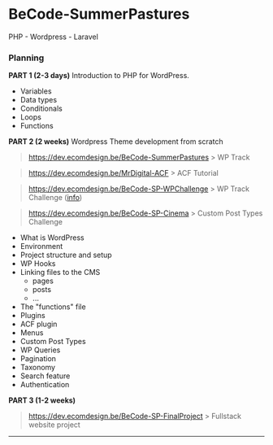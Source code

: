 # BeCode-SummerPastures
 PHP - Wordpress - Laravel

### Planning

**PART 1 (2-3 days)**
Introduction to PHP for WordPress.

- Variables
- Data types
- Conditionals
- Loops
- Functions

**PART 2 (2 weeks)**
Wordpress Theme development from scratch

> https://dev.ecomdesign.be/BeCode-SummerPastures > WP Track

> https://dev.ecomdesign.be/MrDigital-ACF > ACF Tutorial

> https://dev.ecomdesign.be/BeCode-SP-WPChallenge > WP Track Challenge ([info](https://github.com/ecomdesignbe/BeCode-SummerPastures/blob/main/track-php-wp/01.WORDPRESS/CHALLENGE.md))

> https://dev.ecomdesign.be/BeCode-SP-Cinema > Custom Post Types Challenge

- What is WordPress
- Environment
- Project structure and setup
- WP Hooks
- Linking files to the CMS
  - pages
  - posts
  - ...
- The "functions" file
- Plugins
- ACF plugin
- Menus
- Custom Post Types
- WP Queries
- Pagination
- Taxonomy
- Search feature
- Authentication

**PART 3 (1-2 weeks)**

> https://dev.ecomdesign.be/BeCode-SP-FinalProject > Fullstack website project


---
